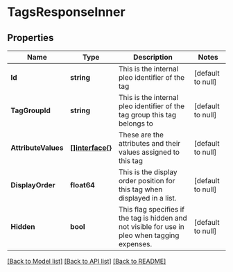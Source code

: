 # TagsResponseInner

## Properties
Name | Type | Description | Notes
------------ | ------------- | ------------- | -------------
**Id** | **string** | This is the internal pleo identifier of the tag | [default to null]
**TagGroupId** | **string** | This is the internal pleo identifier of the tag group this tag belongs to | [default to null]
**AttributeValues** | [**[]interface{}**](interface{}.md) | These are the attributes and their values assigned to this tag | [default to null]
**DisplayOrder** | **float64** | This is the display order position for this tag when displayed in a list. | [default to null]
**Hidden** | **bool** | This flag specifies if the tag is hidden and not visible for use in pleo when tagging expenses. | [default to null]

[[Back to Model list]](../README.md#documentation-for-models) [[Back to API list]](../README.md#documentation-for-api-endpoints) [[Back to README]](../README.md)

